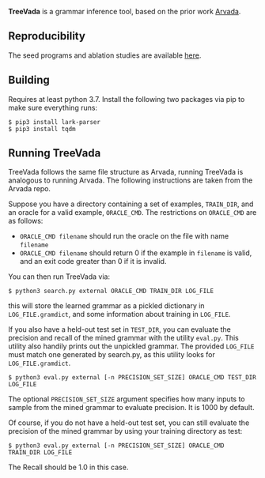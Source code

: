 **TreeVada** is a grammar inference tool, based on the prior work [Arvada](https://github.com/neil-kulkarni/arvada). 

## Reproducibility
The seed programs and ablation studies are available [here](https://figshare.com/s/6492f8c54f396a437830).
## Building

Requires at least python 3.7. Install the following two packages via pip to make sure everything runs:
```
$ pip3 install lark-parser
$ pip3 install tqdm
```

## Running TreeVada

TreeVada follows the same file structure as Arvada, running TreeVada is analogous to running Arvada. The following instructions are taken from the Arvada repo.

 Suppose you have a directory containing a set of examples, `TRAIN_DIR`, and an oracle for a valid example, `ORACLE_CMD`. The restrictions on `ORACLE_CMD` are as follows:

- `ORACLE_CMD filename` should run the oracle on the file with name `filename`
- `ORACLE_CMD filename` should return 0 if the example in `filename` is valid, and an exit code greater than 0 if it is invalid. 

You can then run TreeVada via:
```
$ python3 search.py external ORACLE_CMD TRAIN_DIR LOG_FILE
```
this will store the learned grammar as a pickled dictionary in `LOG_FILE.gramdict`, and some information about training in `LOG_FILE`.

If you also have a held-out test set in `TEST_DIR`, you can evaluate the precision and recall of the mined grammar with the utility `eval.py`. This utility also handily prints out the unpickled grammar. The provided `LOG_FILE` must match one generated by search.py, as this utility looks for `LOG_FILE.gramdict`. 
```
$ python3 eval.py external [-n PRECISION_SET_SIZE] ORACLE_CMD TEST_DIR LOG_FILE
```
The optional `PRECISION_SET_SIZE` argument specifies how many inputs to sample from the mined grammar to evaluate precision. It is 1000 by default.

Of course, if you do not have a held-out test set, you can still evaluate the precision of the mined grammar by using your training directory as test:
```
$ python3 eval.py external [-n PRECISION_SET_SIZE] ORACLE_CMD TRAIN_DIR LOG_FILE
```
The Recall should be 1.0 in this case.



<!-- ## Reproducing the Ablation Studies

Switch to the specific branch for a particular study

| Description      | Branch |
| :---        |    ----:   |
| Arvada replication (without parser timeout)      | ``replication``       |
| Deterministic version of Arvada   | `deterministic-replication`|
| Re-apply learned rules   | `reapply-deterministic` |
| Initial bracket-based trees   | `tree-all-bubble` |
| No partial merge   | `reapply-tree` | -->




